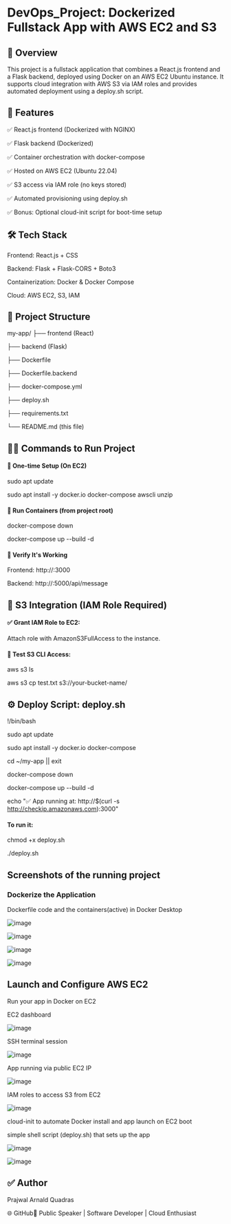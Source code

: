 # DevOps_Project: Dockerized Fullstack App with AWS EC2 and S3

## 📌 Overview

This project is a fullstack application that combines a React.js frontend and a Flask backend, deployed using Docker on an AWS EC2 Ubuntu instance. It supports cloud integration with AWS S3 via IAM roles and provides automated deployment using a deploy.sh script.

## 🚀 Features

✅ React.js frontend (Dockerized with NGINX)

✅ Flask backend (Dockerized)

✅ Container orchestration with docker-compose

✅ Hosted on AWS EC2 (Ubuntu 22.04)

✅ S3 access via IAM role (no keys stored)

✅ Automated provisioning using deploy.sh

✅ Bonus: Optional cloud-init script for boot-time setup

## 🛠️ Tech Stack

Frontend: React.js + CSS

Backend: Flask + Flask-CORS + Boto3

Containerization: Docker & Docker Compose

Cloud: AWS EC2, S3, IAM


## 📁 Project Structure

my-app/
├── frontend (React)

├── backend (Flask)

├── Dockerfile

├── Dockerfile.backend

├── docker-compose.yml

├── deploy.sh

├── requirements.txt

└── README.md (this file)


## 🧑‍💻 Commands to Run Project

#### 🧾 One-time Setup (On EC2)

sudo apt update

sudo apt install -y docker.io docker-compose awscli unzip

#### 🚢 Run Containers (from project root)

docker-compose down

docker-compose up --build -d

#### 🧪 Verify It's Working

Frontend: http://:3000

Backend: http://:5000/api/message


## 🔐 S3 Integration (IAM Role Required)

#### ✅ Grant IAM Role to EC2:

Attach role with AmazonS3FullAccess to the instance.

#### 🧪 Test S3 CLI Access:

aws s3 ls

aws s3 cp test.txt s3://your-bucket-name/


## ⚙️ Deploy Script: deploy.sh

!/bin/bash

sudo apt update

sudo apt install -y docker.io docker-compose

cd ~/my-app || exit

docker-compose down

docker-compose up --build -d

echo "✅ App running at: http://$(curl -s http://checkip.amazonaws.com):3000"

#### To run it:

chmod +x deploy.sh

./deploy.sh

## Screenshots of the running project

### Dockerize the Application

Dockerfile code and the containers(active) in Docker Desktop

![image](https://github.com/user-attachments/assets/a5db77ce-66f3-42be-9e43-1438f65b01f8)

![image](https://github.com/user-attachments/assets/c62eaa4f-f0d4-43d2-97ce-d12c266dbf0e)

![image](https://github.com/user-attachments/assets/ecdb20da-1c32-490b-ab7e-f3948ead915d)

![image](https://github.com/user-attachments/assets/e4d3e917-f5c1-4381-bb92-b7f1bb93af8a)

## Launch and Configure AWS EC2

Run your app in Docker on EC2

EC2 dashboard

![image](https://github.com/user-attachments/assets/2e4beae8-375d-4ce0-97f6-eddef9c41660)


SSH terminal session

![image](https://github.com/user-attachments/assets/31124527-5cdb-4978-a51e-a2cd8de9f0cd)


App running via public EC2 IP

![image](https://github.com/user-attachments/assets/43fcf048-5120-4e37-9e64-cbf69767d4af)

IAM roles to access S3 from EC2

![image](https://github.com/user-attachments/assets/316d0142-b6f9-4af8-853f-0636be091be7)

cloud-init to automate Docker install and app launch on EC2 boot

simple shell script (deploy.sh) that sets up the app

![image](https://github.com/user-attachments/assets/2b829b6e-3cbc-4823-bced-2a754ec83126)

![image](https://github.com/user-attachments/assets/30971a80-2bfa-4450-84ea-78644a3b3f6a)


## ✅ Author

Prajwal Arnald Quadras

🌐 GitHub💬 Public Speaker | Software Developer | Cloud Enthusiast
